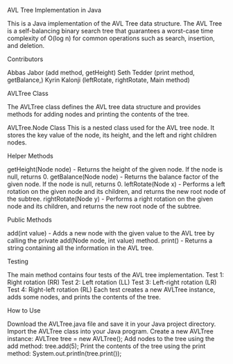 AVL Tree Implementation in Java

This is a Java implementation of the AVL Tree data structure. The AVL Tree is a self-balancing binary search tree that guarantees a worst-case time complexity of O(log n) for common operations such as search, insertion, and deletion.

Contributors

Abbas Jabor (add method, getHeight)
Seth Tedder (print method, getBalance,)
Kyrin Kalonji (leftRotate, rightRotate, Main method)

AVLTree Class

The AVLTree class defines the AVL tree data structure and provides methods for adding nodes and printing the contents of the tree.

AVLTree.Node Class
This is a nested class used for the AVL tree node. It stores the key value of the node, its height, and the left and right children nodes.

Helper Methods

getHeight(Node node) - Returns the height of the given node. If the node is null, returns 0.
getBalance(Node node) - Returns the balance factor of the given node. If the node is null, returns 0.
leftRotate(Node x) - Performs a left rotation on the given node and its children, and returns the new root node of the subtree.
rightRotate(Node y) - Performs a right rotation on the given node and its children, and returns the new root node of the subtree.

Public Methods

add(int value) - Adds a new node with the given value to the AVL tree by calling the private add(Node node, int value) method.
print() - Returns a string containing all the information in the AVL tree.

Testing

The main method contains four tests of the AVL tree implementation.
Test 1: Right rotation (RR)
Test 2: Left rotation (LL)
Test 3: Left-right rotation (LR)
Test 4: Right-left rotation (RL)
Each test creates a new AVLTree instance, adds some nodes, and prints the contents of the tree.

How to Use

Download the AVLTree.java file and save it in your Java project directory.
Import the AVLTree class into your Java program.
Create a new AVLTree instance: AVLTree tree = new AVLTree();
Add nodes to the tree using the add method: tree.add(5);
Print the contents of the tree using the print method: System.out.println(tree.print());
